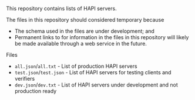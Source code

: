 This repository contains lists of HAPI servers.

The files in this repository should considered temporary because

* The schema used in the files are under development; and
* Permanent links to for information in the files in this repository will likely be made available through a web service in the future.

Files

* `all.json`/`all.txt` - List of production HAPI servers
* `test.json`/`test.json` - List of HAPI servers for testing clients and verifiers
* `dev.json`/`dev.txt` - List of HAPI servers under development and not production ready
